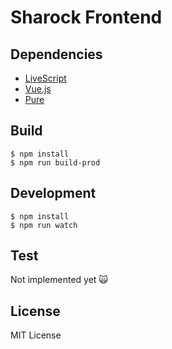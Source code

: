 # Sharock Frontend

## Dependencies

- [LiveScript](http://livescript.net/)
- [Vue.js](http://jp.vuejs.org/)
- [Pure](http://purecss.io/)

## Build

```
$ npm install
$ npm run build-prod
```

## Development

```
$ npm install
$ npm run watch
```

## Test
Not implemented yet :scream_cat:

## License
MIT License
